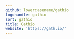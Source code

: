 ```yaml
---
github: lowercasename/gathio
logohandle: gathio
sort: gathio
title: Gathio
website: 'https://gath.io/'
---
```

